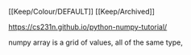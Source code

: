 [[Keep/Colour/DEFAULT]] [[Keep/Archived]] 

https://cs231n.github.io/python-numpy-tutorial/

numpy array is a grid of values, all of the same type,
